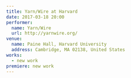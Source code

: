 ```yaml
---
title: Yarn/Wire at Harvard
date: 2017-03-18 20:00
performer:
  name: Yarn/Wire
  url: http://yarnwire.org/
venue:
  name: Paine Hall, Harvard University
  address: Cambridge, MA 02138, United States
works:
  - new work
premiere: new work
---
```

